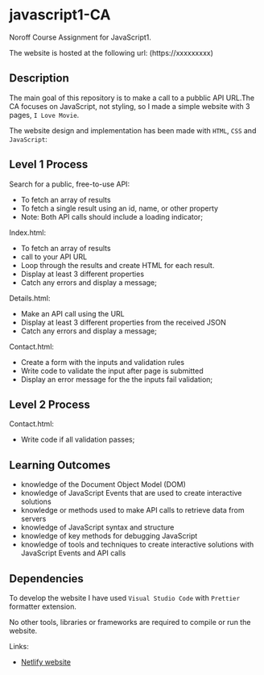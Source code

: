 # javascript1-CA

<!-- A simple overview of use/purpose. -->

Noroff Course Assignment for JavaScript1.

The website is hosted at the following url: (https://xxxxxxxxx)
## Description

<!-- An in-depth paragraph about your project and overview of use. -->

The main goal of this repository is to make a call to a pubblic API URL.The CA focuses on JavaScript, not styling, so I made a simple website with 3 pages, `I Love Movie`.

The website design and implementation has been made with `HTML`, `CSS` and `JavaScript`:

## Level 1 Process

Search for a public, free-to-use API:
- To fetch an array of results
- To fetch a single result using an id, name, or other property
- Note: Both API calls should include a loading indicator;

Index.html:
- To fetch an array of results
- call to your API URL
- Loop through the results and create HTML for each result.
- Display at least 3 different properties
- Catch any errors and display a message;

Details.html:
- Make an API call using the URL
- Display at least 3 different properties from the received JSON
- Catch any errors and display a message;

Contact.html:
- Create a form with the inputs and validation rules
- Write code to validate the input after page is submitted
- Display an error message for the the inputs fail validation;

## Level 2 Process

Contact.html:
- Write code if all validation passes;
  
## Learning Outcomes
-  knowledge of the Document Object Model (DOM)
-  knowledge of JavaScript Events that are used to create interactive solutions
-  knowledge or methods used to make API calls to retrieve data from servers
-  knowledge of JavaScript syntax and structure
-  knowledge of key methods for debugging JavaScript
-  knowledge of tools and techniques to create interactive solutions with JavaScript Events and API calls

## Dependencies

<!-- - Describe any prerequisites, libraries, OS version, etc., needed before installing the program.
- ex. Windows 10 -->

To develop the website I have used `Visual Studio Code` with `Prettier` formatter extension.

No other tools, libraries or frameworks are required to compile or run the website.

Links:

- [Netlify website](https://xxxxxxxxx)